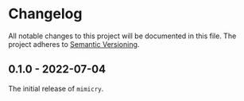 # Changelog

All notable changes to this project will be documented in this file.
The project adheres to [Semantic Versioning](http://semver.org/spec/v2.0.0.html).

## 0.1.0 - 2022-07-04

The initial release of `mimicry`.
